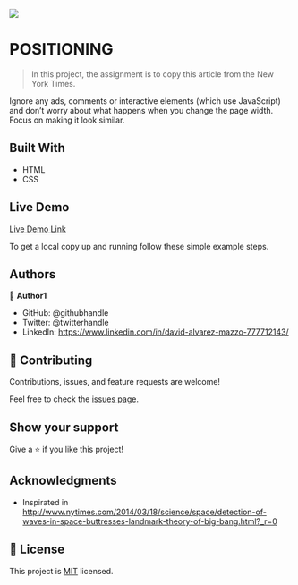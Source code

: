 ![](https://img.shields.io/badge/Microverse-blueviolet)

# POSITIONING

> In this project, the assignment is to copy this article from the New York Times.

Ignore any ads, comments or interactive elements (which use JavaScript) and don’t worry about what happens when you change the page width. Focus on making it look similar.

## Built With

- HTML
- CSS

## Live Demo

[Live Demo Link](https://petumazo.github.io/POSITIONING-AND-FLOATING-ELEMENTS/)


To get a local copy up and running follow these simple example steps.

## Authors

👤 **Author1**

- GitHub: @githubhandle
- Twitter: @twitterhandle
- LinkedIn: https://www.linkedin.com/in/david-alvarez-mazzo-777712143/

## 🤝 Contributing

Contributions, issues, and feature requests are welcome!

Feel free to check the [issues page](issues/).

## Show your support

Give a ⭐️ if you like this project!

## Acknowledgments

- Inspirated in http://www.nytimes.com/2014/03/18/science/space/detection-of-waves-in-space-buttresses-landmark-theory-of-big-bang.html?_r=0

## 📝 License

This project is [MIT](lic.url) licensed.
